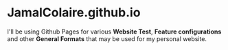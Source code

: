 # JamalColaire.github.io

I'll be using Github Pages for various **Website Test**, **Feature configurations** and other **General Formats** that may be used for my personal website.
